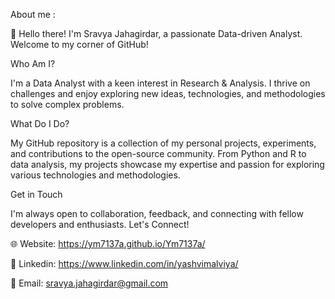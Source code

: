 About me : 

👋 Hello there! I'm Sravya Jahagirdar, a passionate Data-driven Analyst. Welcome to my corner of GitHub!

Who Am I?

I'm a Data Analyst with a keen interest in Research & Analysis. I thrive on challenges and enjoy exploring new ideas, technologies, and methodologies to solve complex problems.

What Do I Do?

My GitHub repository is a collection of my personal projects, experiments, and contributions to the open-source community. From Python and R to data analysis, my projects showcase my expertise and passion for exploring various technologies and methodologies.

Get in Touch

I'm always open to collaboration, feedback, and connecting with fellow developers and enthusiasts. Let's Connect!

🌐 Website: https://ym7137a.github.io/Ym7137a/ 

🔗 Linkedin: https://www.linkedin.com/in/yashvimalviya/

📧 Email: sravya.jahagirdar@gmail.com

